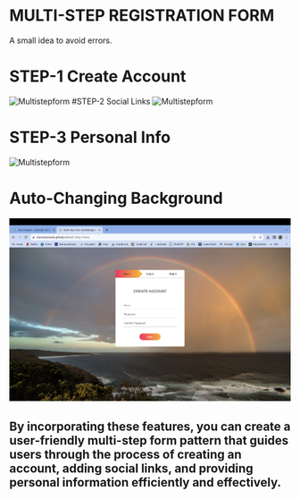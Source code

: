 # MULTI-STEP REGISTRATION FORM
A small idea to avoid errors.
# STEP-1 Create Account
![Multistepform](https://github.com/Navneetanavie/Multi-Step-Form/blob/40eef0d888b2826da2ecc4dd318830c916329e49/Screenshot%202023-08-23%20at%201.51.53%20AM.png)
#STEP-2 Social Links
![Multistepform](https://github.com/Navneetanavie/Multi-Step-Form/blob/40eef0d888b2826da2ecc4dd318830c916329e49/Screenshot%202023-08-23%20at%201.52.01%20AM.png)
# STEP-3 Personal Info
![Multistepform](https://github.com/Navneetanavie/Multi-Step-Form/blob/40eef0d888b2826da2ecc4dd318830c916329e49/Screenshot%202023-08-23%20at%201.52.22%20AM.png)
# Auto-Changing Background
![Multistepform](https://github.com/Navneetanavie/Multi-Step-Form/blob/40eef0d888b2826da2ecc4dd318830c916329e49/Screenshot%202023-08-23%20at%201.50.04%20AM.png)
## By incorporating these features, you can create a user-friendly multi-step form pattern that guides users through the process of creating an account, adding social links, and providing personal information efficiently and effectively.






